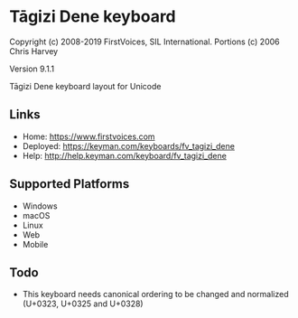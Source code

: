 Tāgizi Dene keyboard
======================

Copyright (c) 2008-2019 FirstVoices, SIL International. Portions (c) 2006 Chris Harvey

Version 9.1.1

Tāgizi Dene keyboard layout for Unicode

Links
-----

 * Home:     <https://www.firstvoices.com>
 * Deployed: <https://keyman.com/keyboards/fv_tagizi_dene>
 * Help:     <http://help.keyman.com/keyboard/fv_tagizi_dene>
 
Supported Platforms
-------------------

 * Windows
 * macOS
 * Linux
 * Web
 * Mobile

Todo
----

 * This keyboard needs canonical ordering to be changed and normalized (U+0323, U+0325 and U+0328)